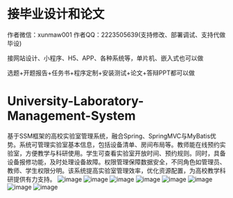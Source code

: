 # 接毕业设计和论文
作者微信：xunmaw001  作者QQ：2223505639(支持修改、部署调试、支持代做毕设)

接网站设计、小程序、H5、APP、各种系统等，单片机、嵌入式也可以做

选题+开题报告+任务书+程序定制+安装测试+论文+答辩PPT都可以做
# University-Laboratory-Management-System
基于SSM框架的高校实验室管理系统，融合Spring、SpringMVC与MyBatis优势。系统可管理实验室基本信息，包括设备清单、房间布局等。教师能在线预约实验室，方便教学与科研使用。学生可查看实验室开放时间、预约规则。同时，具备设备报修功能，及时处理设备故障。权限管理保障数据安全，不同角色如管理员、教师、学生权限分明。该系统提高实验室管理效率，优化资源配置，为高校教学科研提供有力支持。
![image](https://github.com/user-attachments/assets/23c92862-a965-4960-9e12-d7dbdfa2a65f)
![image](https://github.com/user-attachments/assets/c430f985-6cb2-4bcf-b120-7173ad751948)
![image](https://github.com/user-attachments/assets/52b238f1-d223-4477-b0e0-7359d41330eb)
![image](https://github.com/user-attachments/assets/d7288e1a-d364-4e0e-a6f3-e8e4fae1afdb)
![image](https://github.com/user-attachments/assets/b4aec2de-ff1f-463d-a927-18feab5b1568)
![image](https://github.com/user-attachments/assets/59ca2b66-bc33-4862-8ae7-4ce5c8b39abd)
![image](https://github.com/user-attachments/assets/d1b68d99-3c72-4cab-aa66-cc90ed47f00d)
![image](https://github.com/user-attachments/assets/41d5bb1c-3ecf-4412-b5b3-b328e4142923)
